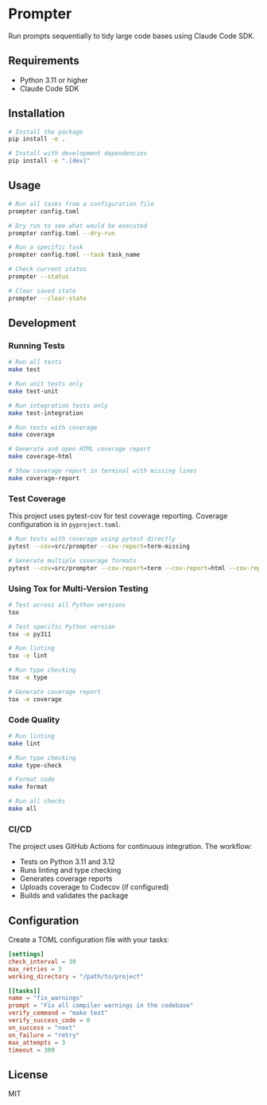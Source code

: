 # Prompter

Run prompts sequentially to tidy large code bases using Claude Code SDK.

## Requirements

- Python 3.11 or higher
- Claude Code SDK

## Installation

```bash
# Install the package
pip install -e .

# Install with development dependencies
pip install -e ".[dev]"
```

## Usage

```bash
# Run all tasks from a configuration file
prompter config.toml

# Dry run to see what would be executed
prompter config.toml --dry-run

# Run a specific task
prompter config.toml --task task_name

# Check current status
prompter --status

# Clear saved state
prompter --clear-state
```

## Development

### Running Tests

```bash
# Run all tests
make test

# Run unit tests only
make test-unit

# Run integration tests only
make test-integration

# Run tests with coverage
make coverage

# Generate and open HTML coverage report
make coverage-html

# Show coverage report in terminal with missing lines
make coverage-report
```

### Test Coverage

This project uses pytest-cov for test coverage reporting. Coverage configuration is in `pyproject.toml`.

```bash
# Run tests with coverage using pytest directly
pytest --cov=src/prompter --cov-report=term-missing

# Generate multiple coverage formats
pytest --cov=src/prompter --cov-report=term --cov-report=html --cov-report=xml
```

### Using Tox for Multi-Version Testing

```bash
# Test across all Python versions
tox

# Test specific Python version
tox -e py311

# Run linting
tox -e lint

# Run type checking
tox -e type

# Generate coverage report
tox -e coverage
```

### Code Quality

```bash
# Run linting
make lint

# Run type checking
make type-check

# Format code
make format

# Run all checks
make all
```

### CI/CD

The project uses GitHub Actions for continuous integration. The workflow:
- Tests on Python 3.11 and 3.12
- Runs linting and type checking
- Generates coverage reports
- Uploads coverage to Codecov (if configured)
- Builds and validates the package

## Configuration

Create a TOML configuration file with your tasks:

```toml
[settings]
check_interval = 30
max_retries = 3
working_directory = "/path/to/project"

[[tasks]]
name = "fix_warnings"
prompt = "Fix all compiler warnings in the codebase"
verify_command = "make test"
verify_success_code = 0
on_success = "next"
on_failure = "retry"
max_attempts = 3
timeout = 300
```

## License

MIT
